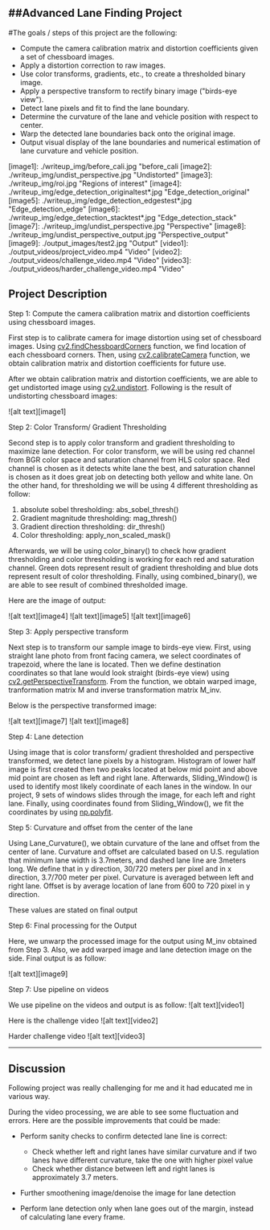##Advanced Lane Finding Project
---
#The goals / steps of this project are the following:

* Compute the camera calibration matrix and distortion coefficients given a set of chessboard images.
* Apply a distortion correction to raw images.
* Use color transforms, gradients, etc., to create a thresholded binary image.
* Apply a perspective transform to rectify binary image ("birds-eye view").
* Detect lane pixels and fit to find the lane boundary.
* Determine the curvature of the lane and vehicle position with respect to center.
* Warp the detected lane boundaries back onto the original image.
* Output visual display of the lane boundaries and numerical estimation of lane curvature and vehicle position.

[//]: # (Image References)

[image1]: ./writeup_img/before_cali.jpg "before_cali
[image2]: ./writeup_img/undist_perspective.jpg "Undistorted"
[image3]: ./writeup_img/roi.jpg "Regions of interest"
[image4]: ./writeup_img/edge_detection_originaltest*.jpg "Edge_detection_original"
[image5]: ./writeup_img/edge_detection_edgestest*.jpg "Edge_detection_edge"
[image6]: ./writeup_img/edge_detection_stacktest*.jpg "Edge_detection_stack"
[image7]: ./writeup_img/undist_perspective.jpg "Perspective"
[image8]: ./writeup_img/undist_perspective_output.jpg "Perspective_output"
[image9]: ./output_images/test2.jpg "Output"
[video1]: ./output_videos/project_video.mp4 "Video"
[video2]: ./output_videos/challenge_video.mp4 "Video"
[video3]: ./output_videos/harder_challenge_video.mp4 "Video"


## Project Description

Step 1: Compute the camera calibration matrix and distortion coefficients using chessboard images.

First step is to calibrate camera for image distortion using set of chessboard images. Using [cv2.findChessboardCorners](https://docs.opencv.org/2.4/modules/calib3d/doc/camera_calibration_and_3d_reconstruction.html) function, we find location of each chessboard corners. Then, using [cv2.calibrateCamera](https://docs.opencv.org/3.0-beta/doc/py_tutorials/py_calib3d/py_calibration/py_calibration.html) function, we obtain calibration matrix and distortion coefficients for future use.

After we obtain calibration matrix and distortion coefficients, we are able to get undistorted image using [cv2.undistort](https://docs.opencv.org/3.0-beta/doc/py_tutorials/py_calib3d/py_calibration/py_calibration.html). Following is the result of undistorting chessboard images:

![alt text][image1]


Step 2: Color Transform/ Gradient Thresholding

Second step is to apply color transform and gradient thresholding to maximize lane detection. For color transform, we will be using red channel from BGR color space and saturation channel from HLS color space. Red channel is chosen as it detects white lane the best, and saturation channel is chosen as it does great job on detecting both yellow and white lane. On the other hand, for thresholding we will be using 4 different thresholding as follow:
1. absolute sobel thresholding: abs_sobel_thresh()
2. Gradient magnitude thresholding: mag_thresh()
3. Gradient direction thresholding: dir_thresh()
4. Color thresholding: apply_non_scaled_mask()

Afterwards, we will be using color_binary() to check how gradient thresholding and color thresholding is working for each red and saturation channel. Green dots represent result of gradient thresholding and blue dots represent result of color thresholding. Finally, using combined_binary(), we are able to see result of combined thresholded image.

Here are the image of output:

![alt text][image4]
![alt text][image5]
![alt text][image6]


Step 3: Apply perspective transform

Next step is to transform our sample image to birds-eye view.
First, using straight lane photo from front facing camera, we select coordinates of trapezoid, where the lane is located. Then we define destination coordinates so that lane would look straight (birds-eye view) using [cv2.getPerspectiveTransform](https://docs.opencv.org/3.0-beta/doc/py_tutorials/py_imgproc/py_geometric_transformations/py_geometric_transformations.html). From the function, we obtain warped image, tranformation matrix M and inverse transformation matrix M_inv.

Below is the perspective transformed image:

![alt text][image7]
![alt text][image8]

Step 4: Lane detection

Using image that is color transform/ gradient thresholded and perspective transformed, we detect lane pixels by a histogram. Histogram of lower half image is first created then two peaks located at below mid point and above mid point are chosen as left and right lane. Afterwards, Sliding_Window() is used to identify most likely coordinate of each lanes in the window. In our project, 9 sets of windows slides through the image, for each left and right lane. Finally, using coordinates found from Sliding_Window(), we fit the coordinates by using [np.polyfit](https://docs.scipy.org/doc/numpy/reference/generated/numpy.polyfit.html).

Step 5: Curvature and offset from the center of the lane

Using Lane_Curvature(), we obtain curvature of the lane and offset from the center of lane. Curvature and offset are calculated based on U.S. regulation that minimum lane width is 3.7meters, and dashed lane line are 3meters long. We define that in y direction, 30/720 meters per pixel and in x direction, 3.7/700 meter per pixel. Curvature is averaged between left and right lane. Offset is by average location of lane from 600 to 720 pixel in y direction.

These values are stated on final output

Step 6: Final processing for the Output

Here, we unwarp the processed image for the output using M_inv obtained from Step 3. Also, we add warped image and lane detection image on the side. Final output is as follow:

![alt text][image9]

Step 7: Use pipeline on videos

We use pipeline on the videos and output is as follow:
![alt text][video1]

Here is the challenge video
![alt text][video2]

Harder challenge video
![alt text][video3]



---
## Discussion

Following project was really challenging for me and it had educated me in various way.

During the video processing, we are able to see some fluctuation and errors.
Here are the possible improvements that could be made:
* Perform sanity checks to confirm detected lane line is correct:
  - Check whether left and right lanes have similar curvature and if two lanes have different curvature, take the one with higher pixel value
  - Check whether distance between left and right lanes is approximately 3.7 meters.

* Further smoothening image/denoise the image for lane detection

* Perform lane detection only when lane goes out of the margin, instead of calculating lane every frame.
